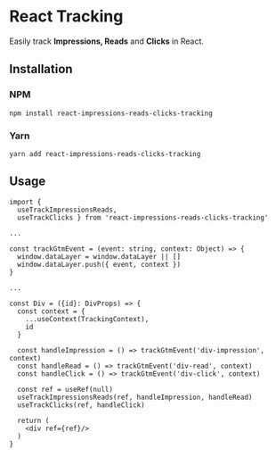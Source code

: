# React Tracking

Easily track **Impressions, Reads** and **Clicks** in React.

## Installation

### NPM

```
npm install react-impressions-reads-clicks-tracking
```

### Yarn

```
yarn add react-impressions-reads-clicks-tracking
```

## Usage

```tsx
import { 
  useTrackImpressionsReads, 
  useTrackClicks } from 'react-impressions-reads-clicks-tracking'

...

const trackGtmEvent = (event: string, context: Object) => {
  window.dataLayer = window.dataLayer || []
  window.dataLayer.push({ event, context })
}

...

const Div = ({id}: DivProps) => {
  const context = {
    ...useContext(TrackingContext),
    id
  }

  const handleImpression = () => trackGtmEvent('div-impression', context)
  const handleRead = () => trackGtmEvent('div-read', context)
  const handleClick = () => trackGtmEvent('div-click', context)

  const ref = useRef(null)
  useTrackImpressionsReads(ref, handleImpression, handleRead)
  useTrackClicks(ref, handleClick)

  return (
    <div ref={ref}/>
  )
}
```
